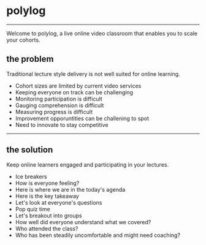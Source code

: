 # polylog
---
Welcome to polylog, a live online video classroom that enables you to scale your cohorts.

## the problem
Traditional lecture style delivery is not well suited for online learning.
* Cohort sizes are limited by current video services
* Keeping everyone on track can be challenging
* Monitoring participation is difficult
* Gauging comprehension is difficult
* Measuring progress is difficult
* Improvement opporuntities can be challening to spot
* Need to innovate to stay competitive

---
## the solution
Keep online learners engaged and participating in your lectures.

* Ice breakers
* How is everyone feeling?
* Here is where we are in the today's agenda
* Here is the key takeaway
* Let's look at everyone's questions
* Pop quiz time
* Let's breakout into groups
* How well did everyone understand what we covered?
* Who attended the class?
* Who has been steadily uncomfortable and might need coaching?


